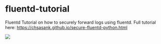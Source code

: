 # fluentd-tutorial

Fluentd Tutorial on how to securely forward logs using fluentd. Full tutorial here: https://chsasank.github.io/secure-fluentd-python.html


![](https://chsasank.github.io/assets/images/random/fluentd_blog.png)
